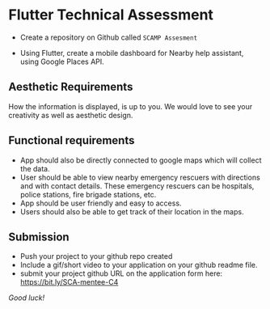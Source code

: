 # Flutter Technical Assessment  

- Create a repository on Github called ``SCAMP Assesment``

- Using Flutter, create a mobile dashboard for Nearby help assistant, using Google Places API.

## Aesthetic Requirements
How the information is displayed, is up to you. We would love to see your creativity as well as aesthetic design.
  
## Functional requirements
- App should also be directly connected to google maps which will collect the data.
- User should be able to view nearby emergency rescuers with directions and with contact details. These emergency rescuers can be hospitals, police stations, fire brigade stations, etc.
- App should be user friendly and easy to access.
- Users should also be able to get track of their location in the maps. 

## Submission
- Push your project to your github repo created
- Include a gif/short video to your application on your github readme file.
- submit your project github URL on the application form here: https://bit.ly/SCA-mentee-C4


*Good luck!*
